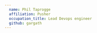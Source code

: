 ```yaml
---
  name: Phil Taprogge
  affiliation: Pusher
  occupation_title: Lead Devops engineer
  github: gargath
---
```

